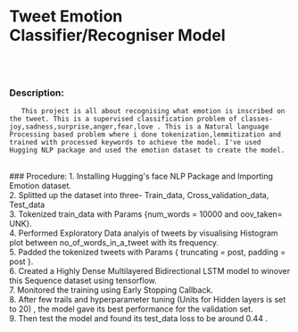 # Tweet Emotion Classifier/Recogniser Model

<br />
<br />

### Description:
       This project is all about recognising what emotion is inscribed on the tweet. This is a supervised classification problem of classes- joy,sadness,surprise,anger,fear,love . This is a Natural language Processing based problem where i done tokenization,lemmitization and trained with processed keywords to achieve the model. I've used Hugging NLP package and used the emotion dataset to create the model.

<br />
### Procedure:
1. Installing Hugging's face NLP Package and Importing Emotion dataset.<br />
2. Splitted up the dataset into three- Train_data, Cross_validation_data, Test_data<br />
3. Tokenized train_data with Params {num_words = 10000 and oov_taken= UNK}.<br />
4. Performed Exploratory Data analyis of tweets by visualising Histogram plot between no_of_words_in_a_tweet with its frequency.<br />
5. Padded the tokenized tweets with Params { truncating = post, padding = post }.<br />
6. Created a Highly Dense Multilayered Bidirectional LSTM model to winover this Sequence dataset using tensorflow.<br />
7. Monitored the training using Early Stopping Callback.<br />
8. After few trails and hyperparameter tuning (Units for Hidden layers is set to 20) , the model gave its best performance for the validation set.<br />
9. Then test the model and found its test_data loss to be around 0.44 .<br />
 
